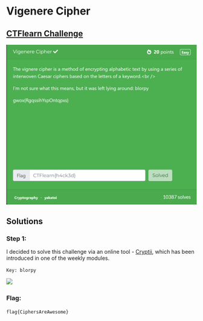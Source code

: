 # Vigenere Cipher

## [CTFlearn Challenge](https://ctflearn.com/challenge/305)
<img src="vigenere cipher - solved.png">

## Solutions
### Step 1:
I decided to solve this challenge via an online tool - [Cryptii](https://cryptii.com/pipes/vigenere-cipher), which has been introduced in one of the weekly modules. 

```Key: blorpy``` 

<img src="vigenere cipher - 1.png">

### Flag: 
```flag{CiphersAreAwesome}```